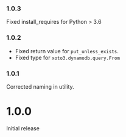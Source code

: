 ### 1.0.3

Fixed install_requires for Python > 3.6

### 1.0.2

- Fixed return value for `put_unless_exists`.
- Fixed type for `xoto3.dynamodb.query.From`

### 1.0.1

Corrected naming in utility.

# 1.0.0

Initial release
